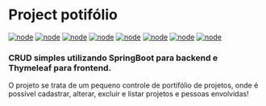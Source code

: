 # Project potifólio

[![node](https://img.shields.io/badge/Java-1.8.0-lightgray.svg)](https://www.java.com/pt_BR/download/)
[![node](https://img.shields.io/badge/Maven-3.5.4-steelblue.svg)](https://maven.apache.org/download.cgi)
[![node](https://img.shields.io/badge/Plugin-Lombok_1.18.4-indianRed.svg)](https://projectlombok.org/)
[![node](https://img.shields.io/badge/SpringBoot-2.0.4--RELEASE-green.svg)](http://spring.io/projects/spring-boot)
[![node](https://img.shields.io/badge/Bootstrap-CSS_and_JS-blueViolet.svg)](https://getbootstrap.com/docs/4.2/getting-started/download/)
[![node](https://img.shields.io/badge/Thymeleaf-2.0.4--RELEASE-yellowgreen.svg)](https://www.thymeleaf.org/download.html)
[![node](https://img.shields.io/badge/Database-PostgreSQL--9.4.1212-blue.svg)](https://www.postgresql.org/download/)
[![node](https://img.shields.io/badge/Apache-Tomcat-goldenRod.svg)](https://tomcat.apache.org/download-80.cgi)


### CRUD simples utilizando SpringBoot para backend e Thymeleaf para frontend.

O projeto se trata de um pequeno controle de portifólio de projetos, onde é possível cadastrar, alterar, excluir e listar projetos e pessoas envolvidas!
